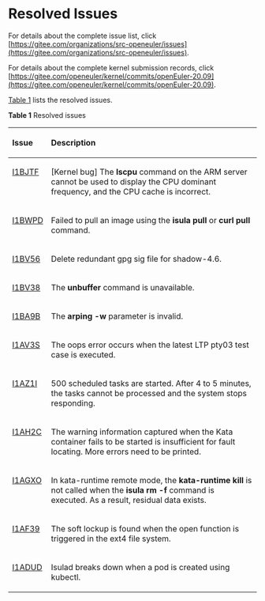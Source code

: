 # Resolved Issues<a name="EN-US_TOPIC_0225731125"></a>

For details about the complete issue list, click  [https://gitee.com/organizations/src-openeuler/issues](https://gitee.com/organizations/src-openeuler/issues).

For details about the complete kernel submission records, click  [https://gitee.com/openeuler/kernel/commits/openEuler-20.09](https://gitee.com/openeuler/kernel/commits/openEuler-20.09).

[Table 1](#table249714911433)  lists the resolved issues.

**Table  1**  Resolved issues

<a name="table249714911433"></a>
<table><thead align="left"><tr id="row104971596432"><th class="cellrowborder" valign="top" width="15%" id="mcps1.2.3.1.1"><p id="p1649720994313"><a name="p1649720994313"></a><a name="p1649720994313"></a>Issue</p>
</th>
<th class="cellrowborder" valign="top" width="85%" id="mcps1.2.3.1.2"><p id="p8497129114312"><a name="p8497129114312"></a><a name="p8497129114312"></a>Description</p>
</th>
</tr>
</thead>
<tbody><tr id="row449716974316"><td class="cellrowborder" valign="top" width="15%" headers="mcps1.2.3.1.1 "><p id="p34974920436"><a name="p34974920436"></a><a name="p34974920436"></a><a href="https://gitee.com/openeuler/kernel/issues/I1BJTF?from=project-issue" target="_blank" rel="noopener noreferrer">I1BJTF</a></p>
</td>
<td class="cellrowborder" valign="top" width="85%" headers="mcps1.2.3.1.2 "><p id="p74971293436"><a name="p74971293436"></a><a name="p74971293436"></a>[Kernel bug] The <strong id="b1578853092814"><a name="b1578853092814"></a><a name="b1578853092814"></a>lscpu </strong>command on the ARM server cannot be used to display the CPU dominant frequency, and the CPU cache is incorrect.</p>
</td>
</tr>
<tr id="row20574203616567"><td class="cellrowborder" valign="top" width="15%" headers="mcps1.2.3.1.1 "><p id="p1357415364563"><a name="p1357415364563"></a><a name="p1357415364563"></a><a href="https://gitee.com/openeuler/iSulad-img/issues/I1BWPD?from=project-issue" target="_blank" rel="noopener noreferrer">I1BWPD</a></p>
</td>
<td class="cellrowborder" valign="top" width="85%" headers="mcps1.2.3.1.2 "><p id="p85749369567"><a name="p85749369567"></a><a name="p85749369567"></a>Failed to pull an image using the <strong id="b19671122163015"><a name="b19671122163015"></a><a name="b19671122163015"></a>isula pull</strong> or <strong id="b38112315303"><a name="b38112315303"></a><a name="b38112315303"></a>curl pull</strong> command.</p>
</td>
</tr>
<tr id="row20773194665915"><td class="cellrowborder" valign="top" width="15%" headers="mcps1.2.3.1.1 "><p id="p6774164645917"><a name="p6774164645917"></a><a name="p6774164645917"></a><a href="https://gitee.com/src-openeuler/shadow/issues/I1BV56?from=project-issue" target="_blank" rel="noopener noreferrer">I1BV56</a></p>
</td>
<td class="cellrowborder" valign="top" width="85%" headers="mcps1.2.3.1.2 "><p id="p77741646115916"><a name="p77741646115916"></a><a name="p77741646115916"></a>Delete redundant gpg sig file for shadow-4.6.</p>
</td>
</tr>
<tr id="row442920506594"><td class="cellrowborder" valign="top" width="15%" headers="mcps1.2.3.1.1 "><p id="p154294507593"><a name="p154294507593"></a><a name="p154294507593"></a><a href="https://gitee.com/src-openeuler/expect/issues/I1BV38?from=project-issue" target="_blank" rel="noopener noreferrer">I1BV38</a></p>
</td>
<td class="cellrowborder" valign="top" width="85%" headers="mcps1.2.3.1.2 "><p id="p19429165016596"><a name="p19429165016596"></a><a name="p19429165016596"></a>The <strong id="b0171131110319"><a name="b0171131110319"></a><a name="b0171131110319"></a>unbuffer</strong> command is unavailable.</p>
</td>
</tr>
<tr id="row640673815415"><td class="cellrowborder" valign="top" width="15%" headers="mcps1.2.3.1.1 "><p id="p12406103810410"><a name="p12406103810410"></a><a name="p12406103810410"></a><a href="https://gitee.com/src-openeuler/iputils/issues/I1BA9B?from=project-issue" target="_blank" rel="noopener noreferrer">I1BA9B</a></p>
</td>
<td class="cellrowborder" valign="top" width="85%" headers="mcps1.2.3.1.2 "><p id="p134061138343"><a name="p134061138343"></a><a name="p134061138343"></a>The <strong id="b23371742133118"><a name="b23371742133118"></a><a name="b23371742133118"></a>arping -w</strong> parameter is invalid.</p>
</td>
</tr>
<tr id="row1967874117414"><td class="cellrowborder" valign="top" width="15%" headers="mcps1.2.3.1.1 "><p id="p16679204110411"><a name="p16679204110411"></a><a name="p16679204110411"></a><a href="https://gitee.com/openeuler/kernel/issues/I1AV3S?from=project-issue" target="_blank" rel="noopener noreferrer">I1AV3S</a></p>
</td>
<td class="cellrowborder" valign="top" width="85%" headers="mcps1.2.3.1.2 "><p id="p176790413419"><a name="p176790413419"></a><a name="p176790413419"></a>The oops error occurs when the latest LTP pty03 test case is executed.</p>
</td>
</tr>
<tr id="row1076072510202"><td class="cellrowborder" valign="top" width="15%" headers="mcps1.2.3.1.1 "><p id="p776062513206"><a name="p776062513206"></a><a name="p776062513206"></a><a href="https://gitee.com/src-openeuler/cronie/issues/I1AZ1I?from=project-issue" target="_blank" rel="noopener noreferrer">I1AZ1I</a></p>
</td>
<td class="cellrowborder" valign="top" width="85%" headers="mcps1.2.3.1.2 "><p id="p147601725112012"><a name="p147601725112012"></a><a name="p147601725112012"></a>500 scheduled tasks are started. After 4 to 5 minutes, the tasks cannot be processed and the system stops responding.</p>
</td>
</tr>
<tr id="row3131122913207"><td class="cellrowborder" valign="top" width="15%" headers="mcps1.2.3.1.1 "><p id="p81318296202"><a name="p81318296202"></a><a name="p81318296202"></a><a href="https://gitee.com/openeuler/iSulad/issues/I1AH2C?from=project-issue" target="_blank" rel="noopener noreferrer">I1AH2C</a></p>
</td>
<td class="cellrowborder" valign="top" width="85%" headers="mcps1.2.3.1.2 "><p id="p19131152918200"><a name="p19131152918200"></a><a name="p19131152918200"></a>The warning information captured when the Kata container fails to be started is insufficient for fault locating. More errors need to be printed.</p>
</td>
</tr>
<tr id="row1494114212318"><td class="cellrowborder" valign="top" width="15%" headers="mcps1.2.3.1.1 "><p id="p129415428238"><a name="p129415428238"></a><a name="p129415428238"></a><a href="https://gitee.com/openeuler/iSulad/issues/I1AGXO?from=project-issue" target="_blank" rel="noopener noreferrer">I1AGXO</a></p>
</td>
<td class="cellrowborder" valign="top" width="85%" headers="mcps1.2.3.1.2 "><p id="p794174219231"><a name="p794174219231"></a><a name="p794174219231"></a>In kata-runtime remote mode, the <strong id="b494117574545"><a name="b494117574545"></a><a name="b494117574545"></a>kata-runtime kill</strong> is not called when the <strong id="b12947271339"><a name="b12947271339"></a><a name="b12947271339"></a>isula rm -f</strong> command is executed. As a result, residual data exists.</p>
</td>
</tr>
<tr id="row19391546182314"><td class="cellrowborder" valign="top" width="15%" headers="mcps1.2.3.1.1 "><p id="p164044613233"><a name="p164044613233"></a><a name="p164044613233"></a><a href="https://gitee.com/openeuler/kernel/issues/I1AF39?from=project-issue" target="_blank" rel="noopener noreferrer">I1AF39</a></p>
</td>
<td class="cellrowborder" valign="top" width="85%" headers="mcps1.2.3.1.2 "><p id="p164094682313"><a name="p164094682313"></a><a name="p164094682313"></a>The soft lockup is found when the open function is triggered in the ext4 file system.</p>
</td>
</tr>
<tr id="row154698862716"><td class="cellrowborder" valign="top" width="15%" headers="mcps1.2.3.1.1 "><p id="p846910816275"><a name="p846910816275"></a><a name="p846910816275"></a><a href="https://gitee.com/openeuler/iSulad/issues/I1ADUD?from=project-issue" target="_blank" rel="noopener noreferrer">I1ADUD</a></p>
</td>
<td class="cellrowborder" valign="top" width="85%" headers="mcps1.2.3.1.2 "><p id="p5694192512715"><a name="p5694192512715"></a><a name="p5694192512715"></a>Isulad breaks down when a pod is created using kubectl.</p>
</td>
</tr>
</tbody>
</table>

